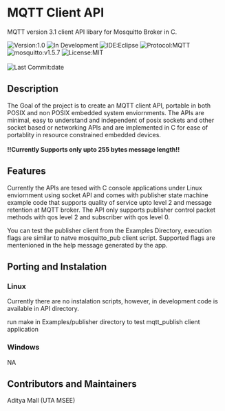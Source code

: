 
# MQTT Client API

MQTT version 3.1 client API libary for Mosquitto Broker in C.

![Version:1.0](https://img.shields.io/badge/Version-1.0-green.svg)
![In Development](https://img.shields.io/badge/Status-In%20Development-orange.svg)
![IDE:Eclipse](https://img.shields.io/badge/Ide-Eclipse-blue)
![Protocol:MQTT](https://img.shields.io/badge/Protocol-MQTT%20v3.1-blue)
![mosquitto:v1.5.7](https://img.shields.io/badge/mosquitto-v1.5.7-green)
![License:MIT](https://img.shields.io/github/license/adimalla/MQTT-3.1-C?label=License)
<br/>
<br/>
![Last Commit:date](https://img.shields.io/github/last-commit/adimalla/MQTT-3.1-C?label=Last%20Commit&style=plastic)

## Description
The Goal of the project is to create an MQTT client API, portable in both POSIX and non POSIX embedded system enviornments. The APIs are minimal, easy to understand and independent of posix sockets and other socket based or networking APIs and are implemented in C for ease of portablity in resource constrained embedded devices.
</br>
</br>
**!!Currently Supports only upto 255 bytes message length!!**

## Features
Currently the APIs are tesed with C console applications under Linux enviornment using socket API and comes with publisher state machine example code that supports quality of service upto level 2 and message retention at MQTT broker.
The API only supports publisher control packet methods with qos level 2 and subscriber with qos level 0.

You can test the publisher client from the Examples Directory, execution flags are similar to natve mosquitto_pub client script. Supported flags are mentenioned in the help message generated by the app.


## Porting and Instalation

### Linux
Currently there are no instalation scripts, however, in development code is available in API directory.

run make in Examples/publisher directory to test mqtt_publish client application

### Windows
NA

## Contributors and Maintainers
Aditya Mall                 (UTA MSEE)

